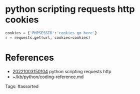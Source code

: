 # python scripting requests http cookies
```python
cookies = {'PHPSESSID':'cookies go here'}
r = requests.get(url, cookies=cookies)
```

# References
- [20221003150104](/zet/20221003150104/README.md) python scripting requests http
- ~/kb/python/coding-reference.md

Tags:
    #assorted

